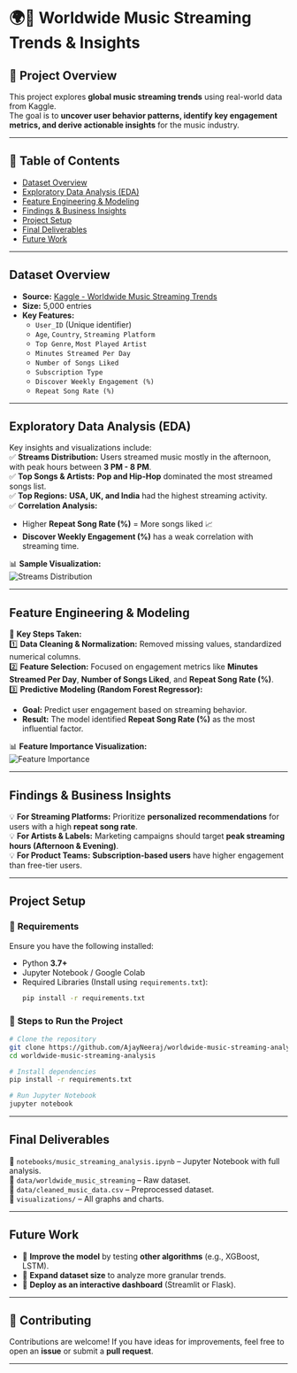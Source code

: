 # 🌍🎵 Worldwide Music Streaming Trends & Insights  

## 📌 Project Overview  
This project explores **global music streaming trends** using real-world data from Kaggle.  
The goal is to **uncover user behavior patterns, identify key engagement metrics, and derive actionable insights** for the music industry.  

---

## 📖 Table of Contents  
- [Dataset Overview](#dataset-overview)  
- [Exploratory Data Analysis (EDA)](#exploratory-data-analysis-eda)  
- [Feature Engineering & Modeling](#feature-engineering--modeling)  
- [Findings & Business Insights](#findings--business-insights)  
- [Project Setup](#project-setup)    
- [Final Deliverables](#final-deliverables)  
- [Future Work](#future-work)  

---

## Dataset Overview  
- **Source:** [Kaggle - Worldwide Music Streaming Trends](https://www.kaggle.com/)  
- **Size:** 5,000 entries  
- **Key Features:**  
  - `User_ID` (Unique identifier)  
  - `Age`, `Country`, `Streaming Platform`  
  - `Top Genre`, `Most Played Artist`  
  - `Minutes Streamed Per Day`  
  - `Number of Songs Liked`  
  - `Subscription Type`  
  - `Discover Weekly Engagement (%)`  
  - `Repeat Song Rate (%)`  

---

## Exploratory Data Analysis (EDA)  
Key insights and visualizations include:  
✅ **Streams Distribution:** Users streamed music mostly in the afternoon, with peak hours between **3 PM - 8 PM**.  
✅ **Top Songs & Artists:** **Pop and Hip-Hop** dominated the most streamed songs list.  
✅ **Top Regions:** **USA, UK, and India** had the highest streaming activity.  
✅ **Correlation Analysis:**  
  - Higher **Repeat Song Rate (%)** = More songs liked 📈  
  - **Discover Weekly Engagement (%)** has a weak correlation with streaming time.  

📊 **Sample Visualization:**  
![Streams Distribution](visualizations/streams_distribution.png)  

---

## Feature Engineering & Modeling  
🔹 **Key Steps Taken:**  
1️⃣ **Data Cleaning & Normalization:** Removed missing values, standardized numerical columns.  
2️⃣ **Feature Selection:** Focused on engagement metrics like **Minutes Streamed Per Day**, **Number of Songs Liked**, and **Repeat Song Rate (%)**.  
3️⃣ **Predictive Modeling (Random Forest Regressor):**  
   - **Goal:** Predict user engagement based on streaming behavior.  
   - **Result:** The model identified **Repeat Song Rate (%)** as the most influential factor.  

📊 **Feature Importance Visualization:**  
![Feature Importance](visualizations/feature_importance.png)  

---

## Findings & Business Insights  
💡 **For Streaming Platforms:** Prioritize **personalized recommendations** for users with a high **repeat song rate**.  
💡 **For Artists & Labels:** Marketing campaigns should target **peak streaming hours (Afternoon & Evening)**.  
💡 **For Product Teams:** **Subscription-based users** have higher engagement than free-tier users.  

---

## Project Setup  

### 🔹 **Requirements**  
Ensure you have the following installed:  
- Python **3.7+**  
- Jupyter Notebook / Google Colab  
- Required Libraries (Install using `requirements.txt`):  
  ```bash
  pip install -r requirements.txt
  ```

### 🔹 **Steps to Run the Project**  
```bash
# Clone the repository
git clone https://github.com/AjayNeeraj/worldwide-music-streaming-analysis.git
cd worldwide-music-streaming-analysis

# Install dependencies
pip install -r requirements.txt

# Run Jupyter Notebook
jupyter notebook
```

---

## Final Deliverables  
📁 `notebooks/music_streaming_analysis.ipynb` – Jupyter Notebook with full analysis.  
📁 `data/worldwide_music_streaming` – Raw dataset.  
📁 `data/cleaned_music_data.csv` – Preprocessed dataset.  
📁 `visualizations/` – All graphs and charts.  

---

## Future Work  
- 📌 **Improve the model** by testing **other algorithms** (e.g., XGBoost, LSTM).  
- 📌 **Expand dataset size** to analyze more granular trends.  
- 📌 **Deploy as an interactive dashboard** (Streamlit or Flask).  

---

## 🤝 Contributing  
Contributions are welcome! If you have ideas for improvements, feel free to open an **issue** or submit a **pull request**.  

---
